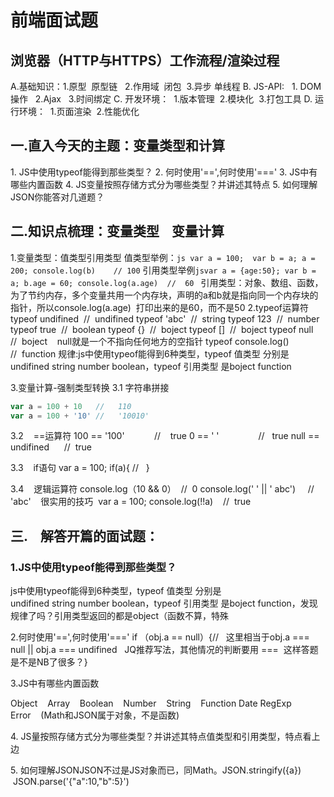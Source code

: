 # 前端面试题
## 浏览器（HTTP与HTTPS）工作流程/渲染过程
A.基础知识：1.原型  原型链   2.作用域  闭包  3.异步 单线程
B. JS-API:   1. DOM操作   2.Ajax   3.时间绑定
C. 开发环境：  1.版本管理  2.模块化  3.打包工具
D. 运行环境：  1.页面渲染  2.性能优化
## 一.直入今天的主题：变量类型和计算
1. JS中使用typeof能得到那些类型？
2. 何时使用'==',何时使用'==='
3. JS中有哪些内置函数
4. JS变量按照存储方式分为哪些类型？并讲述其特点
5. 如何理解JSON你能答对几道题？
## 二.知识点梳理：变量类型    变量计算
1.变量类型：值类型引用类型
值类型举例：```js var a = 100;  var b = a; a = 200; console.log(b)    // 100```
引用类型举例```jsvar a = {age:50}; var b = a; b.age = 60; console.log(a.age)  //  60 ```
引用类型：对象、数组、函数，为了节约内存，多个变量共用一个内存块，声明的a和b就是指向同一个内存块的指针，所以console.log(a.age)  打印出来的是60，而不是50
2.typeof运算符
typeof undifined  //  undifined
typeof 'abc'  //  string
typeof 123  //  number
typeof true  //  boolean
typeof {}  //  boject
typeof []  //  boject
typeof null  //  boject    null就是一个不指向任何地方的空指针
typeof console.log()  //  function
规律:js中使用typeof能得到6种类型，typeof 值类型 分别是undifined string number boolean，typeof 引用类型 是boject function

3.变量计算-强制类型转换
3.1 字符串拼接
```js
var a = 100 + 10   //   110    
var a = 100 + '10' //   '10010'
```

3.2    ==运算符
100 == '100'            //    true
0 == ' '                //   true
null == undifined      //  true

3.3    if语句
var a = 100; if(a){ //   }

3.4    逻辑运算符
console.log（10 && 0）  //  0
console.log(' ' || ' abc')     //  'abc'    很实用的技巧  var a = 100;
console.log(!!a)    //  true

## 三.    解答开篇的面试题：
### 1.JS中使用typeof能得到那些类型？ 
js中使用typeof能得到6种类型，typeof 值类型 分别是undifined string number boolean，typeof 引用类型 是boject function，发现规律了吗？引用类型返回的都是object（函数不算，特殊

2.何时使用'==',何时使用'==='
if （obj.a == null）{//   这里相当于obj.a === null || obj.a === undifined   JQ推荐写法，其他情况的判断要用 ===  这样答题是不是NB了很多？}

3.JS中有哪些内置函数

Object    Array    Boolean    Number    String    Function Date RegExp    Error    (Math和JSON属于对象，不是函数)

4. JS量按照存储方式分为哪些类型？并讲述其特点值类型和引用类型，特点看上边

5. 如何理解JSONJSON不过是JS对象而已，同Math。JSON.stringify({a})   JSON.parse('{"a":10,"b":5}')
